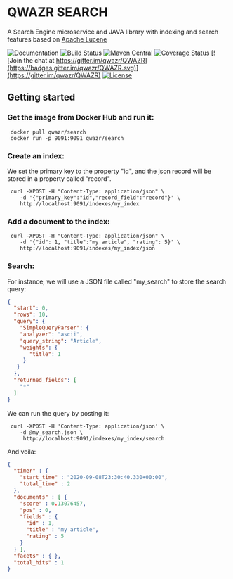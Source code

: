 QWAZR SEARCH
============

A Search Engine microservice and JAVA library with indexing and search features based on
[Apache Lucene](https://lucene.apache.org/core/)

[![Documentation](https://img.shields.io/badge/Documentation-orange.svg)](https://www.qwazr.com/search)
[![Build Status](https://build.opensearchserver.com/job/qwazr/job/search/badge/icon)](https://build.opensearchserver.com/job/qwazr/job/search/)
[![Maven Central](https://maven-badges.herokuapp.com/maven-central/com.qwazr/qwazr-search/badge.svg)](https://maven-badges.herokuapp.com/maven-central/com.qwazr/qwazr-search)
[![Coverage Status](https://coveralls.io/repos/github/qwazr/search/badge.svg?branch=master)](https://coveralls.io/github/qwazr/search?branch=master)
[![Join the chat at https://gitter.im/qwazr/QWAZR](https://badges.gitter.im/qwazr/QWAZR.svg)](https://gitter.im/qwazr/QWAZR)
[![License](https://img.shields.io/badge/license-Apache%202.0-blue.svg)](https://opensource.org/licenses/Apache-2.0)


Getting started
---------------

### Get the image from Docker Hub and run it:

     docker pull qwazr/search 
     docker run -p 9091:9091 qwazr/search
     
     
### Create an index:

We set the primary key to the property "id", and the json record will be stored in a property called "record".
 
     curl -XPOST -H "Content-Type: application/json" \
        -d '{"primary_key":"id","record_field":"record"}' \
        http://localhost:9091/indexes/my_index

 
### Add a document to the index:

     curl -XPOST -H "Content-Type: application/json" \
        -d '{"id": 1, "title":"my article", "rating": 5}' \
        http://localhost:9091/indexes/my_index/json

### Search:
 
For instance, we will use a JSON file called "my_search" to store the search query:

```json
{
  "start": 0,
  "rows": 10,
  "query": {
    "SimpleQueryParser": {
    "analyzer": "ascii",
    "query_string": "Article",
    "weights": {
       "title": 1
     }
   }
  },
  "returned_fields": [
    "*"
  ]
}
```

We can run the query by posting it:

     curl -XPOST -H 'Content-Type: application/json' \
        -d @my_search.json \
         http://localhost:9091/indexes/my_index/search


And voila:

```json
{
  "timer" : {
    "start_time" : "2020-09-08T23:30:40.330+00:00",
    "total_time" : 2
  },
  "documents" : [ {
    "score" : 0.13076457,
    "pos" : 0,
    "fields" : {
      "id" : 1,
      "title" : "my article",
      "rating" : 5
    }
  } ],
  "facets" : { },
  "total_hits" : 1
}    
```
